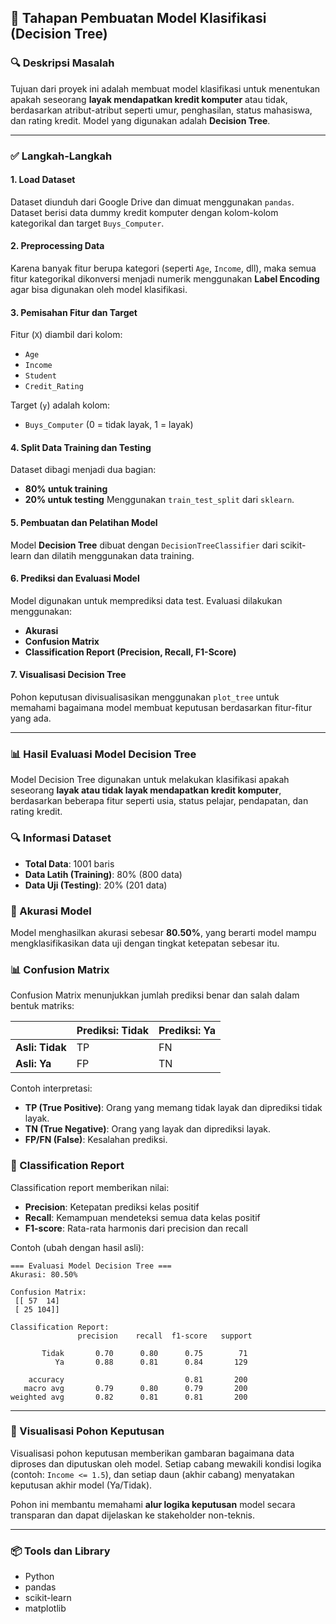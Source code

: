 ## 📘 Tahapan Pembuatan Model Klasifikasi (Decision Tree)

### 🔍 Deskripsi Masalah
Tujuan dari proyek ini adalah membuat model klasifikasi untuk menentukan apakah seseorang **layak mendapatkan kredit komputer** atau tidak, berdasarkan atribut-atribut seperti umur, penghasilan, status mahasiswa, dan rating kredit. Model yang digunakan adalah **Decision Tree**.

---

### ✅ Langkah-Langkah

#### 1. Load Dataset
Dataset diunduh dari Google Drive dan dimuat menggunakan `pandas`. Dataset berisi data dummy kredit komputer dengan kolom-kolom kategorikal dan target `Buys_Computer`.

#### 2. Preprocessing Data
Karena banyak fitur berupa kategori (seperti `Age`, `Income`, dll), maka semua fitur kategorikal dikonversi menjadi numerik menggunakan **Label Encoding** agar bisa digunakan oleh model klasifikasi.

#### 3. Pemisahan Fitur dan Target
Fitur (`X`) diambil dari kolom:
- `Age`
- `Income`
- `Student`
- `Credit_Rating`

Target (`y`) adalah kolom:
- `Buys_Computer` (0 = tidak layak, 1 = layak)

#### 4. Split Data Training dan Testing
Dataset dibagi menjadi dua bagian:
- **80% untuk training**
- **20% untuk testing**
Menggunakan `train_test_split` dari `sklearn`.

#### 5. Pembuatan dan Pelatihan Model
Model **Decision Tree** dibuat dengan `DecisionTreeClassifier` dari scikit-learn dan dilatih menggunakan data training.

#### 6. Prediksi dan Evaluasi Model
Model digunakan untuk memprediksi data test. Evaluasi dilakukan menggunakan:
- **Akurasi**
- **Confusion Matrix**
- **Classification Report (Precision, Recall, F1-Score)**

#### 7. Visualisasi Decision Tree
Pohon keputusan divisualisasikan menggunakan `plot_tree` untuk memahami bagaimana model membuat keputusan berdasarkan fitur-fitur yang ada.

---

### 📊 Hasil Evaluasi Model Decision Tree

Model Decision Tree digunakan untuk melakukan klasifikasi apakah seseorang **layak atau tidak layak mendapatkan kredit komputer**, berdasarkan beberapa fitur seperti usia, status pelajar, pendapatan, dan rating kredit.

### 🔍 Informasi Dataset
- **Total Data**: 1001 baris
- **Data Latih (Training)**: 80% (800 data)
- **Data Uji (Testing)**: 20% (201 data)

### 🌟 Akurasi Model
Model menghasilkan akurasi sebesar **80.50%**, yang berarti model mampu mengklasifikasikan data uji dengan tingkat ketepatan sebesar itu.

### 📊 Confusion Matrix
Confusion Matrix menunjukkan jumlah prediksi benar dan salah dalam bentuk matriks:

|                      | Prediksi: Tidak | Prediksi: Ya |
|----------------------|-----------------|---------------|
| **Asli: Tidak**      |      TP         |      FN       |
| **Asli: Ya**         |      FP         |      TN       |

Contoh interpretasi:
- **TP (True Positive)**: Orang yang memang tidak layak dan diprediksi tidak layak.
- **TN (True Negative)**: Orang yang layak dan diprediksi layak.
- **FP/FN (False)**: Kesalahan prediksi.

### 📁 Classification Report
Classification report memberikan nilai:
- **Precision**: Ketepatan prediksi kelas positif
- **Recall**: Kemampuan mendeteksi semua data kelas positif
- **F1-score**: Rata-rata harmonis dari precision dan recall

Contoh (ubah dengan hasil asli):
```
=== Evaluasi Model Decision Tree ===
Akurasi: 80.50%

Confusion Matrix:
 [[ 57  14]
 [ 25 104]]

Classification Report:
               precision    recall  f1-score   support

       Tidak       0.70      0.80      0.75        71
          Ya       0.88      0.81      0.84       129

    accuracy                           0.81       200
   macro avg       0.79      0.80      0.79       200
weighted avg       0.82      0.81      0.81       200
```

---

### 🌳 Visualisasi Pohon Keputusan
Visualisasi pohon keputusan memberikan gambaran bagaimana data diproses dan diputuskan oleh model. Setiap cabang mewakili kondisi logika (contoh: `Income <= 1.5`), dan setiap daun (akhir cabang) menyatakan keputusan akhir model (Ya/Tidak).

Pohon ini membantu memahami **alur logika keputusan** model secara transparan dan dapat dijelaskan ke stakeholder non-teknis.

---

### 📦 Tools dan Library
- Python
- pandas
- scikit-learn
- matplotlib

